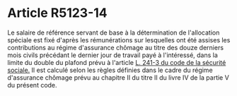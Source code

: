 # Article R5123-14

Le salaire de référence servant de base à la détermination de l'allocation spéciale est fixé d'après les rémunérations sur lesquelles ont été assises les contributions au régime d'assurance chômage au titre des douze derniers mois civils précédant le dernier jour de travail payé à l'intéressé, dans la limite du double du plafond prévu à l'article [L. 241-3 du code de la sécurité sociale.][1] Il est calculé selon les règles définies dans le cadre du régime d'assurance chômage prévu au chapitre II du titre II du livre IV de la partie V du présent code.

 [1]: /affichCodeArticle.do?cidTexte=LEGITEXT000006073189&idArticle=LEGIARTI000006741897&dateTexte=&categorieLien=cid